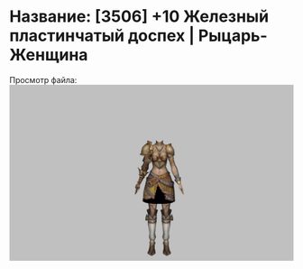 # Название: [3506] +10 Железный пластинчатый доспех | Рыцарь-Женщина

Просмотр файла:
![p010004.png](p010004.png)